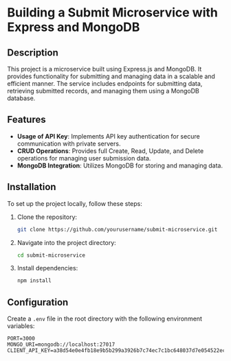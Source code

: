 # Building a Submit Microservice with Express and MongoDB

## Description
This project is a microservice built using Express.js and MongoDB. It provides functionality for submitting and managing data in a scalable and efficient manner. The service includes endpoints for submitting data, retrieving submitted records, and managing them using a MongoDB database.

## Features
- **Usage of API Key**: Implements API key authentication for secure communication with private servers.
- **CRUD Operations**: Provides full Create, Read, Update, and Delete operations for managing user submission data.
- **MongoDB Integration**: Utilizes MongoDB for storing and managing data.

## Installation
To set up the project locally, follow these steps:

1. Clone the repository:
    ```bash
    git clone https://github.com/yourusername/submit-microservice.git
    ```
2. Navigate into the project directory:
    ```bash
    cd submit-microservice
    ```
3. Install dependencies:
    ```bash
    npm install
    ```

## Configuration
Create a `.env` file in the root directory with the following environment variables:

```env
PORT=3000
MONGO_URI=mongodb://localhost:27017 
CLIENT_API_KEY=a38d54e0e4fb18e9b5b299a3926b7c74ec7c1bc648037d7e054522ecefc40d78

